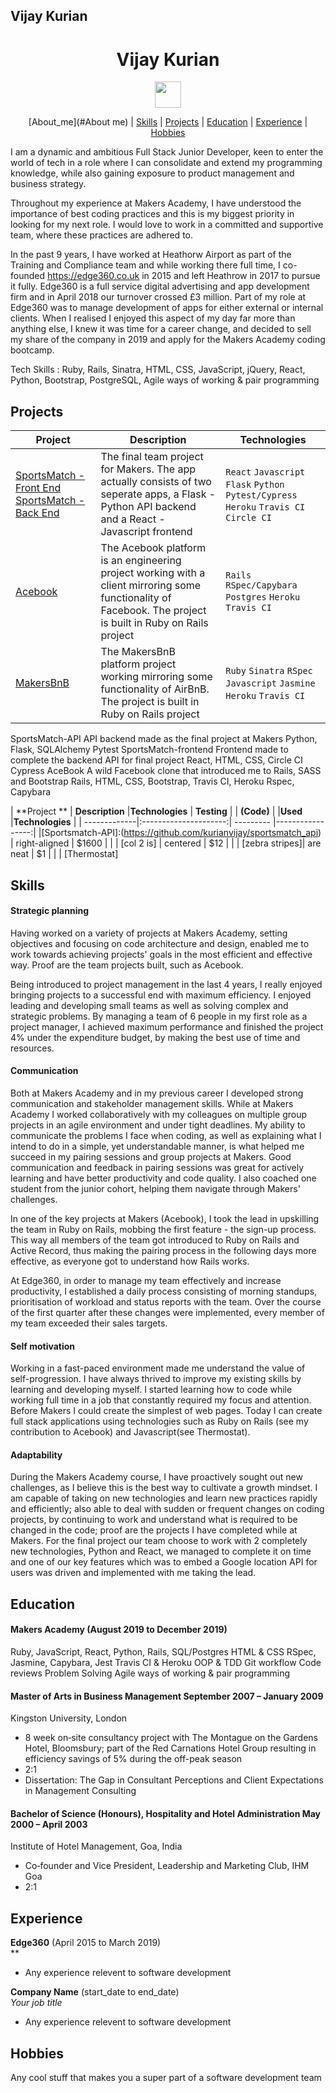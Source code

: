 ## Vijay Kurian
<a name="top"></a>

<h1 align="center"> Vijay Kurian </h1>

  <p align="center">
    <a href="https://www.linkedin.com/in/vijay-k-690aa1110/"><img src="https://www.iconfinder.com/data/icons/free-social-icons/67/linkedin_circle_color-512.png" hspace="20" height="42" width="42"></a>
  </p>
  
  <div align="center">

[About_me](#About me) |
[Skills](#Skills) |
[Projects](#Projects) |
[Education](#Education) |
[Experience](#Experience) |
[Hobbies](#Hobbies)

</div>

I am a dynamic and ambitious Full Stack Junior Developer, keen to enter the world of tech in a role where I can consolidate and extend my programming knowledge, while also gaining exposure to product management and business strategy.

Throughout my experience at Makers Academy, I have understood the importance of best coding practices and this is my biggest priority in looking for my next role. I would love to work in a committed and supportive team, where these practices are adhered to.

In the past 9 years, I have worked at Heathorw Airport as part of the Training and Compliance team and while working there full time, I co-founded https://edge360.co.uk in 2015 and left Heathrow in 2017 to pursue it fully. Edge360 is a full service digital advertising and app development firm and in April 2018 our turnover crossed £3 million. Part of my role at Edge360 was to manage development of apps for either external or internal clients. When I realised I enjoyed this aspect of my day far more than anything else, I knew it was time for a career change, and decided to sell my share of the company in 2019 and apply for the Makers Academy coding bootcamp.

Tech Skills : Ruby, Rails, Sinatra, HTML, CSS, JavaScript, jQuery, React, Python, Bootstrap, PostgreSQL, Agile ways of working & pair programming


## Projects
| Project   | Description | Technologies |
|---        |---         |---           |
| [SportsMatch - Front End](https://github.com/kurianvijay/sportsmatch_react) [SportsMatch - Back End](https://github.com/kurianvijay/sportsmatch_api) | The final team project for Makers. The app actually consists of two seperate apps, a Flask - Python API backend and a React - Javascript frontend | `React` `Javascript` `Flask` `Python` `Pytest/Cypress` `Heroku` `Travis CI` `Circle CI`|
| [Acebook](https://github.com/kurianvijay/acebook-facebuzz) |The Acebook platform is an engineering project working with a client mirroring some functionality of Facebook. The project is built in Ruby on Rails project |`Rails` `RSpec/Capybara` `Postgres` `Heroku` `Travis CI`|
|[MakersBnB](https://github.com/domtunstill/makersBnB) | The MakersBnB platform project working mirroring some functionality of AirBnB. The project is built in Ruby on Rails project |`Ruby` `Sinatra` `RSpec` `Javascript` `Jasmine` `Heroku` `Travis CI`|

SportsMatch-API
API backend made as the final project at Makers	Python, Flask, SQLAlchemy	Pytest
SportsMatch-frontend
Frontend made to complete the backend API for final project	React, HTML, CSS, Circle CI	Cypress
AceBook
A wild Facebook clone that introduced me to Rails, SASS and Bootstrap
	Rails, HTML, CSS, Bootstrap, Travis CI, Heroku	Rspec, Capybara

  | **Project ** | **Description**       |**Technologies** | **Testing**      |
  | **(Code)** 	 |		                   |**Used**	       |**Technologies**  |
  | -------------|:---------------------:| ---------       |-----------------:|
  |[Sportsmatch-API]:(https://github.com/kurianvijay/sportsmatch_api)   | right-aligned         | $1600           |	                |
  | [col 2 is]     | centered              |   $12           |	                |
  | [zebra stripes]| are neat              |    $1           |	                |
	| [Thermostat]



## Skills

#### Strategic planning

Having worked on a variety of projects at Makers Academy, setting objectives and focusing on code architecture and design, enabled me to work towards achieving projects' goals in the most efficient and effective way. Proof are the team projects built, such as Acebook.

Being introduced to project management in the last 4 years, I really enjoyed bringing projects to a successful end with maximum efficiency. I enjoyed leading and developing small teams as well as solving complex and strategic problems. By managing a team of 6 people in my first role as a project manager, I achieved maximum performance and finished the project 4% under the expenditure budget, by making the best use of time and resources.

#### Communication

Both at Makers Academy and in my previous career I developed strong communication and stakeholder management skills. While at Makers Academy I worked collaboratively with my colleagues on multiple group projects in an agile environment and under tight deadlines. My ability to communicate the problems I face when coding, as well as explaining what I intend to do in a simple, yet understandable manner, is what helped me succeed in my pairing sessions and group projects at Makers. Good communication and feedback in pairing sessions was great for actively learning and have better productivity and code quality. I also coached one student from the junior cohort, helping them navigate through Makers' challenges.

In one of the key projects at Makers (Acebook), I took the lead in upskilling the team in Ruby on Rails, mobbing the first feature - the sign-up process. This way all members of the team got introduced to Ruby on Rails and Active Record, thus making the pairing process in the following days more effective, as everyone got to understand how Rails works.

At Edge360, in order to manage my team effectively and increase productivity, I established a daily process consisting of morning standups, prioritisation of workload and status reports with the team. Over the course of the first quarter after these changes were implemented, every member of my team exceeded their sales targets.

#### Self motivation
Working in a fast-paced environment made me understand the value of self-progression. I have always thrived to improve my existing skills by learning and developing myself. I started learning how to code while working full time in a job that constantly required my focus and attention. Before Makers I could create the simplest of web pages. Today I can create full stack applications using technologies such as Ruby on Rails (see my contribution to Acebook) and Javascript(see Thermostat).

#### Adaptability
During the Makers Academy course, I have proactively sought out new challenges, as I believe this is the best way to cultivate a growth mindset. I am capable of taking on new technologies and learn new practices rapidly and efficiently; also able to deal with sudden or frequent changes on coding projects, by continuing to work and understand what is required to be changed in the code; proof are the projects I have completed while at Makers. For the final project our team choose to work with 2 completely new technologies, Python and React, we managed to complete it on time and one of our key features which was to embed a Google location API for users was driven and implemented with me taking the lead.


## Education

#### Makers Academy (August 2019 to December 2019)

Ruby, JavaScript, React, Python, Rails, SQL/Postgres
HTML & CSS
RSpec, Jasmine, Capybara, Jest
Travis CI & Heroku
OOP & TDD
Git workflow
Code reviews
Problem Solving
Agile ways of working & pair programming

#### Master of Arts in Business Management   September 2007 – January 2009
Kingston University, London

- 8 week on‐site consultancy  project with The Montague on the Gardens Hotel, Bloomsbury; part of the Red Carnations Hotel Group resulting in efficiency savings of 5% during the off-peak season
- 2:1
- Dissertation: The Gap in Consultant Perceptions and Client Expectations in Management Consulting

#### Bachelor of Science (Honours), Hospitality and Hotel Administration           May 2000 – April 2003
Institute of Hotel Management, Goa, India

- Co‐founder and Vice President, Leadership and Marketing Club, IHM Goa
- 2:1

## Experience

**Edge360** (April 2015 to March 2019)    
**
- Any experience relevent to software development

**Company Name** (start_date to end_date)   
*Your job title*  
- Any experience relevent to software development

## Hobbies

Any cool stuff that makes you a super part of a software development team
